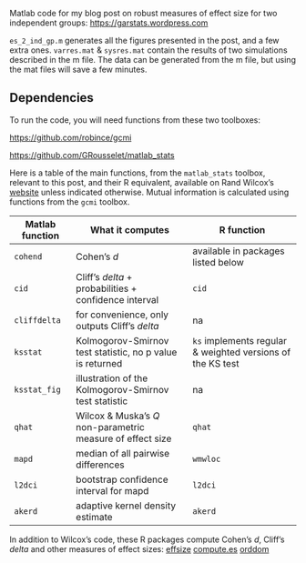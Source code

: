 Matlab code for my blog post on robust measures of effect size for two independent groups:
<https://garstats.wordpress.com>

`es_2_ind_gp.m` generates all the figures presented in the post, and a few extra ones.
`varres.mat` & `sysres.mat` contain the results of two simulations described in the m file. The data can be generated from the m file, but using the mat files will save a few minutes.

## Dependencies
To run the code, you will need functions from these two toolboxes:

<https://github.com/robince/gcmi>

<https://github.com/GRousselet/matlab_stats>

Here is a table of the main functions, from the `matlab_stats` toolbox, relevant to this post, and their R equivalent, available on Rand Wilcox’s [website](http://dornsife.usc.edu/labs/rwilcox/software/) unless indicated otherwise. Mutual information is calculated using functions from the `gcmi` toolbox.

|Matlab function|What it computes|R function|
|-----|-----|-----| 
|`cohend`|Cohen’s *d*|available in packages listed below|
|`cid`|Cliff’s *delta* + probabilities + confidence interval|`cid`|
|`cliffdelta`|for convenience, only outputs Cliff’s *delta*|na|
|`ksstat`|Kolmogorov-Smirnov test statistic, no p value is returned|`ks` implements regular & weighted versions of the KS test|
|`ksstat_fig`|illustration of the Kolmogorov-Smirnov test statistic|na|
|`qhat`|Wilcox & Muska’s *Q* non-parametric measure of effect size|`qhat`|
|`mapd`|median of all pairwise differences|`wmwloc`|
|`l2dci`|bootstrap confidence interval for mapd|`l2dci`|
|`akerd`|adaptive kernel density estimate|`akerd`|

In addition to Wilcox’s code, these R packages compute Cohen’s *d*, Cliff’s *delta* and other measures of effect sizes:
[effsize](https://cran.r-project.org/web/packages/effsize/) 
[compute.es](https://cran.r-project.org/web/packages/compute.es/)
[orddom](https://cran.r-project.org/web/packages/orddom/)
